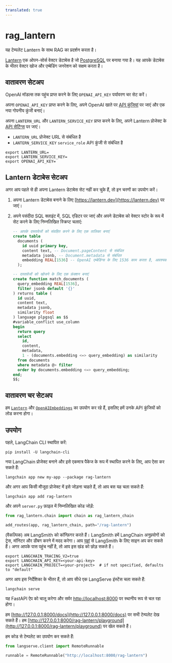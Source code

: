 ```yaml
---
translated: true
---
```


# rag_lantern

यह टेम्पलेट Lantern के साथ RAG का प्रदर्शन करता है।

[Lantern](https://lantern.dev) एक ओपन-सोर्स वेक्टर डेटाबेस है जो [PostgreSQL](https://en.wikipedia.org/wiki/PostgreSQL) पर बनाया गया है। यह आपके डेटाबेस के भीतर वेक्टर खोज और एम्बेडिंग जनरेशन को सक्षम करता है।

## वातावरण सेटअप

OpenAI मॉडल्स तक पहुंच प्राप्त करने के लिए `OPENAI_API_KEY` पर्यावरण चर सेट करें।

अपना `OPENAI_API_KEY` प्राप्त करने के लिए, अपने OpenAI खाते पर [API कुंजियां](https://platform.openai.com/account/api-keys) पर जाएं और एक नया गोपनीय कुंजी बनाएं।

अपना `LANTERN_URL` और `LANTERN_SERVICE_KEY` प्राप्त करने के लिए, अपने Lantern प्रोजेक्ट के [API सेटिंग्स](https://lantern.dev/dashboard/project/_/settings/api) पर जाएं।

- `LANTERN_URL` प्रोजेक्ट URL से संबंधित है
- `LANTERN_SERVICE_KEY` `service_role` API कुंजी से संबंधित है

```shell
export LANTERN_URL=
export LANTERN_SERVICE_KEY=
export OPENAI_API_KEY=
```

## Lantern डेटाबेस सेटअप

अगर आप पहले से ही अपना Lantern डेटाबेस सेट नहीं कर चुके हैं, तो इन चरणों का उपयोग करें।

1. अपना Lantern डेटाबेस बनाने के लिए [https://lantern.dev](https://lantern.dev) पर जाएं।
2. अपने पसंदीदा SQL क्लाइंट में, SQL एडिटर पर जाएं और अपने डेटाबेस को वेक्टर स्टोर के रूप में सेट करने के लिए निम्नलिखित स्क्रिप्ट चलाएं:

   ```sql
   -- आपके दस्तावेजों को संग्रहित करने के लिए एक तालिका बनाएं
   create table
     documents (
       id uuid primary key,
       content text, -- Document.pageContent से संबंधित
       metadata jsonb, -- Document.metadata से संबंधित
       embedding REAL[1536] -- OpenAI एम्बेडिंग्स के लिए 1536 काम करता है, आवश्यकतानुसार बदलें
     );

   -- दस्तावेजों को खोजने के लिए एक फ़ंक्शन बनाएं
   create function match_documents (
     query_embedding REAL[1536],
     filter jsonb default '{}'
   ) returns table (
     id uuid,
     content text,
     metadata jsonb,
     similarity float
   ) language plpgsql as $$
   #variable_conflict use_column
   begin
     return query
     select
       id,
       content,
       metadata,
       1 - (documents.embedding <=> query_embedding) as similarity
     from documents
     where metadata @> filter
     order by documents.embedding <=> query_embedding;
   end;
   $$;
   ```

## वातावरण चर सेटअप

हम [`Lantern`](https://python.langchain.com/docs/integrations/vectorstores/lantern) और [`OpenAIEmbeddings`](https://python.langchain.com/docs/integrations/text_embedding/openai) का उपयोग कर रहे हैं, इसलिए हमें उनके API कुंजियों को लोड करना होगा।

## उपयोग

पहले, LangChain CLI स्थापित करें:

```shell
pip install -U langchain-cli
```

नया LangChain प्रोजेक्ट बनाने और इसे एकमात्र पैकेज के रूप में स्थापित करने के लिए, आप ऐसा कर सकते हैं:

```shell
langchain app new my-app --package rag-lantern
```

और अगर आप किसी मौजूदा प्रोजेक्ट में इसे जोड़ना चाहते हैं, तो आप बस यह चला सकते हैं:

```shell
langchain app add rag-lantern
```

और अपने `server.py` फ़ाइल में निम्नलिखित कोड जोड़ें:

```python
from rag_lantern.chain import chain as rag_lantern_chain

add_routes(app, rag_lantern_chain, path="/rag-lantern")
```

(वैकल्पिक) अब LangSmith को कॉन्फ़िगर करते हैं।
LangSmith हमें LangChain अनुप्रयोगों को ट्रेस, मॉनिटर और डीबग करने में मदद करेगा।
आप [यहां](https://smith.langchain.com/) से LangSmith के लिए साइन अप कर सकते हैं।
अगर आपके पास पहुंच नहीं है, तो आप इस खंड को छोड़ सकते हैं।

```shell
export LANGCHAIN_TRACING_V2=true
export LANGCHAIN_API_KEY=<your-api-key>
export LANGCHAIN_PROJECT=<your-project>  # if not specified, defaults to "default"
```

अगर आप इस निर्देशिका के भीतर हैं, तो आप सीधे एक LangServe इंस्टेंस चला सकते हैं:

```shell
langchain serve
```

यह FastAPI ऐप को चालू करेगा और सर्वर [http://localhost:8000](http://localhost:8000) पर स्थानीय रूप से चल रहा होगा।

हम [http://127.0.0.1:8000/docs](http://127.0.0.1:8000/docs) पर सभी टेम्पलेट देख सकते हैं।
हम [http://127.0.0.1:8000/rag-lantern/playground](http://127.0.0.1:8000/rag-lantern/playground) पर खेल सकते हैं।

हम कोड से टेम्पलेट का उपयोग कर सकते हैं:

```python
from langserve.client import RemoteRunnable

runnable = RemoteRunnable("http://localhost:8000/rag-lantern")
```
